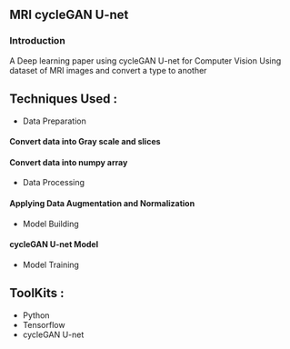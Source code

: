 ## MRI cycleGAN U-net

### Introduction

A Deep learning paper using cycleGAN U-net for Computer Vision
Using dataset of MRI images and convert a type to another

## Techniques Used :
* Data Preparation
#### Convert data into Gray scale and slices
#### Convert data into numpy array
* Data Processing
#### Applying Data Augmentation and Normalization
* Model Building
#### cycleGAN U-net Model
* Model Training

## ToolKits :

* Python
* Tensorflow
* cycleGAN U-net
